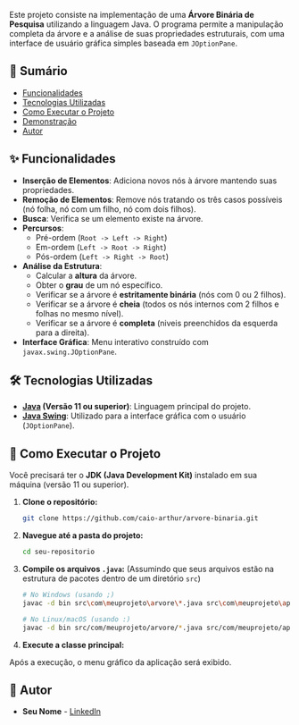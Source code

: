 Este projeto consiste na implementação de uma **Árvore Binária de Pesquisa** utilizando a linguagem Java. O programa permite a manipulação completa da árvore e a análise de suas propriedades estruturais, com uma interface de usuário gráfica simples baseada em `JOptionPane`.

## 📜 Sumário

- [Funcionalidades](#-funcionalidades)
- [Tecnologias Utilizadas](#-tecnologias-utilizadas)
- [Como Executar o Projeto](#-como-executar-o-projeto)
- [Demonstração](#-demonstração)
- [Autor](#-autor)

## ✨ Funcionalidades

- **Inserção de Elementos**: Adiciona novos nós à árvore mantendo suas propriedades.
- **Remoção de Elementos**: Remove nós tratando os três casos possíveis (nó folha, nó com um filho, nó com dois filhos).
- **Busca**: Verifica se um elemento existe na árvore.
- **Percursos**:
  - Pré-ordem (`Root -> Left -> Right`)
  - Em-ordem (`Left -> Root -> Right`)
  - Pós-ordem (`Left -> Right -> Root`)
- **Análise da Estrutura**:
  - Calcular a **altura** da árvore.
  - Obter o **grau** de um nó específico.
  - Verificar se a árvore é **estritamente binária** (nós com 0 ou 2 filhos).
  - Verificar se a árvore é **cheia** (todos os nós internos com 2 filhos e folhas no mesmo nível).
  - Verificar se a árvore é **completa** (niveis preenchidos da esquerda para a direita).
- **Interface Gráfica**: Menu interativo construído com `javax.swing.JOptionPane`.

## 🛠️ Tecnologias Utilizadas

- **[Java](https://www.java.com/) (Versão 11 ou superior)**: Linguagem principal do projeto.
- **[Java Swing](https://docs.oracle.com/javase/tutorial/uiswing/)**: Utilizado para a interface gráfica com o usuário (`JOptionPane`).

## 🚀 Como Executar o Projeto

Você precisará ter o **JDK (Java Development Kit)** instalado em sua máquina (versão 11 ou superior).

1.  **Clone o repositório:**
    ```bash
    git clone https://github.com/caio-arthur/arvore-binaria.git
    ```

2.  **Navegue até a pasta do projeto:**
    ```bash
    cd seu-repositorio
    ```

3.  **Compile os arquivos `.java`:**
    (Assumindo que seus arquivos estão na estrutura de pacotes dentro de um diretório `src`)
    ```bash
    # No Windows (usando ;)
    javac -d bin src\com\meuprojeto\arvore\*.java src\com\meuprojeto\app\*.java

    # No Linux/macOS (usando :)
    javac -d bin src/com/meuprojeto/arvore/*.java src/com/meuprojeto/app/*.java
    ```

4.  **Execute a classe principal:**

Após a execução, o menu gráfico da aplicação será exibido.

## 👤 Autor

- **Seu Nome** - [LinkedIn]([https://www.linkedin.com/in/seu-usuario/](https://www.linkedin.com/in/carthur-backend-developer/))
